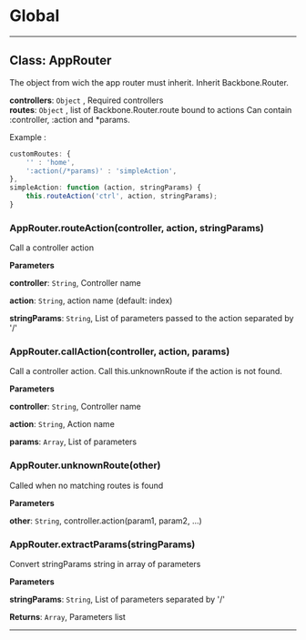 # Global





* * *

## Class: AppRouter
The object from wich the app router must inherit.
Inherit Backbone.Router.

**controllers**: `Object` , Required controllers
<br>
**routes**: `Object` , list of Backbone.Router.route bound to actions
Can contain :controller, :action and *params.

Example :

```js
customRoutes: {
    '' : 'home',
    ':action(/*params)' : 'simpleAction',
},
simpleAction: function (action, stringParams) {
    this.routeAction('ctrl', action, stringParams);
}
```
### AppRouter.routeAction(controller, action, stringParams) 

Call a controller action

**Parameters**

**controller**: `String`, Controller name

**action**: `String`, action name (default: index)

**stringParams**: `String`, List of parameters passed to the action
                             separated by '/'


### AppRouter.callAction(controller, action, params) 

Call a controller action. Call this.unknownRoute if the action is not found.

**Parameters**

**controller**: `String`, Controller name

**action**: `String`, Action name

**params**: `Array`, List of parameters


### AppRouter.unknownRoute(other) 

Called when no matching routes is found

**Parameters**

**other**: `String`, controller.action(param1, param2, ...)


### AppRouter.extractParams(stringParams) 

Convert stringParams string in array of parameters

**Parameters**

**stringParams**: `String`, List of parameters separated by '/'

**Returns**: `Array`, Parameters list



* * *










